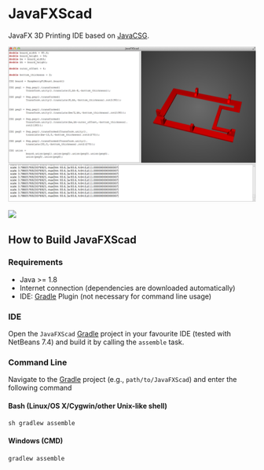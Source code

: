 JavaFXScad
==========

JavaFX 3D Printing IDE based on [JavaCSG](https://github.com/miho/JavaCSG).

![](/resources/img/screenshot-03.png)

![](http://thingiverse-production.s3.amazonaws.com/renders/0c/a0/c0/dc/53/IMG_20140329_201814_preview_featured.jpg)

## How to Build JavaFXScad

### Requirements

- Java >= 1.8
- Internet connection (dependencies are downloaded automatically)
- IDE: [Gradle](http://www.gradle.org/) Plugin (not necessary for command line usage)

### IDE

Open the `JavaFXScad` [Gradle](http://www.gradle.org/) project in your favourite IDE (tested with NetBeans 7.4) and build it
by calling the `assemble` task.

### Command Line

Navigate to the [Gradle](http://www.gradle.org/) project (e.g., `path/to/JavaFXScad`) and enter the following command

#### Bash (Linux/OS X/Cygwin/other Unix-like shell)

    sh gradlew assemble
    
#### Windows (CMD)

    gradlew assemble
